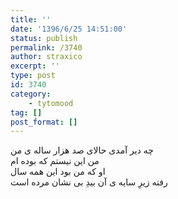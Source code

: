 ```yaml
---
title: ''
date: '1396/6/25 14:51:00'
status: publish
permalink: /3740
author: straxico
excerpt: ''
type: post
id: 3740
category:
    - tytomood
tag: []
post_format: []
---
```

چه دیر آمدی حالای صد هزار ساله ی من  
من این نیستم که بوده ام  
او که من بود این همه سال  
رفته زیرِ سایه ی آن بیدِ بی نشان مرده است
